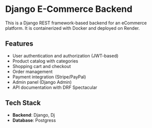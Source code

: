 # Django E-Commerce Backend

This is a Django REST framework-based backend for an eCommerce platform. It is containerized with Docker and deployed on Render.

## Features
- User authentication and authorization (JWT-based)
- Product catalog with categories
- Shopping cart and checkout
- Order management
- Payment integration (Stripe/PayPal)
- Admin panel (Django Admin)
- API documentation with DRF Spectacular

## Tech Stack
- **Backend**: Django, Dj
- **Database**: Postgress

